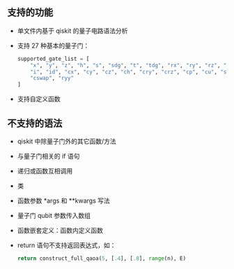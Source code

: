 ## 支持的功能

* 单文件内基于 qiskit 的量子电路语法分析
* 支持 27 种基本的量子门：

  ```python
  supported_gate_list = [
      "x", "y", "z", "h", "s", "sdg", "t", "tdg", "rx", "ry", "rz", "u", "p",
      "i", "id", "cx", "cy", "cz", "ch", "cry", "crz", "cp", "cu", "swap", "ccx",
      "cswap", "ryy"
  ]
  ```
* 支持自定义函数

## 不支持的语法

* qiskit 中除量子门外的其它函数/方法
* 与量子门相关的 if 语句
* 递归或函数互相调用
* 类
* 函数参数 *args 和 **kwargs 写法
* 量子门 qubit 参数传入数组
* 函数嵌套定义：函数内定义函数
* return 语句不支持返回表达式，如：

  ```python
  return construct_full_qaoa(5, [.4], [.8], range(n), E)
  ```
